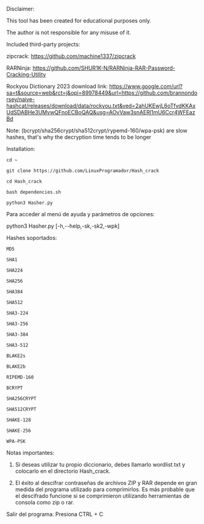 Disclaimer: 

This tool has been created for educational purposes only. 

The author is not responsible for any misuse of it. 

Included third-party projects:

zipcrack: https://github.com/machine1337/zipcrack 

RARNinja: https://github.com/SHUR1K-N/RARNinja-RAR-Password-Cracking-Utility 

Rockyou Dictionary 2023 download link: https://www.google.com/url?sa=t&source=web&rct=j&opi=89978449&url=https://github.com/brannondorsey/naive-hashcat/releases/download/data/rockyou.txt&ved=2ahUKEwjL6oTfvdKKAxUdSDABHe3UMvwQFnoECBoQAQ&usg=AOvVaw3snAERl1mU6Ccr4WFEazBd 

Note: (bcrypt/sha256crypt/sha512crypt/rypemd-160/wpa-psk) are slow hashes, that's why the decryption time tends to be longer 

Installation:

    cd ~

    git clone https://github.com/LinuxProgramador/Hash_crack

    cd Hash_crack

    bash dependencies.sh

    python3 Hasher.py

Para acceder al menú de ayuda y parámetros de opciones:

python3 Hasher.py [-h,--help,-sk,-sk2,-wpk]

Hashes soportados:

    MD5

    SHA1

    SHA224

    SHA256

    SHA384

    SHA512

    SHA3-224

    SHA3-256

    SHA3-384

    SHA3-512

    BLAKE2s

    BLAKE2b

    RIPEMD-160

    BCRYPT 

    SHA256CRYPT

    SHA512CRYPT

    SHAKE-128

    SHAKE-256

    WPA-PSK 


Notas importantes:

1. Si deseas utilizar tu propio diccionario, debes llamarlo wordlist.txt y colocarlo en el directorio Hash_crack.


2. El éxito al descifrar contraseñas de archivos ZIP y RAR depende en gran medida del programa utilizado para comprimirlos. Es más probable que el descifrado funcione si se comprimieron utilizando herramientas de consola como zip o rar.


Salir del programa:
Presiona CTRL + C
